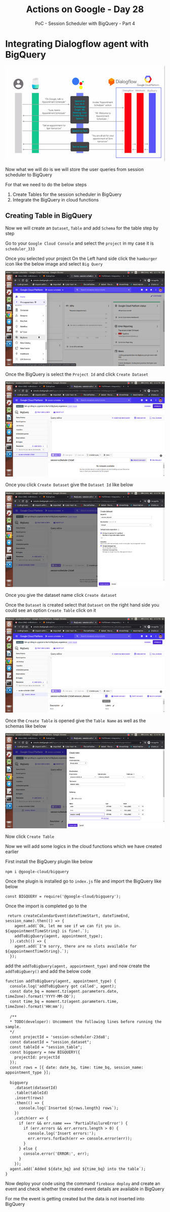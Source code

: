 <div align="center">
  <h1>Actions on Google - Day 28</h1>
  <p>PoC - Session Scheduler with BigQuery - Part 4</p>
</div>


# Integrating Dialogflow agent with BigQuery

<div align="center">
  <img src="../../assets/day28/bigquery-integration.png" alt="AoG" height="300">
</div>

Now what we will do is we will store the user queries from session scheduler to BigQuery

For that we need to do the below steps

1. Create Tables for the session scheduler in BigQuery
2. Integrate the BigQuery in cloud functions


## Creating Table in BigQuery

Now we will create an `Dataset`, `Table` and add `Schema` for the table step by step

Go to your `Google Cloud Console` and select the `project` in my case it is `scheduler_333`

Once you selected your project On the Left hand side click the `hamburger` icon like the below image and select `Big Query`

<div align="center">
  <img src="../../assets/day28/Bigquery1.png" alt="AoG" height="300">
</div>

Once the BigQuery is select the `Project Id` and click `Create Dataset`

<div align="center">
  <img src="../../assets/day28/Bigquery2.png" alt="AoG" height="300">
</div>

Once you click `Create Dataset` give the `Dataset Id` like below

<div align="center">
  <img src="../../assets/day28/Bigquery3.png" alt="AoG" height="300">
</div>

Once you give the dataset name click `Create dataset`

Once the `Dataset` is created select that `Dataset` on the right hand side you could see an option `Create Table` click on it

<div align="center">
  <img src="../../assets/day28/Bigquery4.png" alt="AoG" height="300">
</div>

Once the `Create Table` is opened give the `Table Name` as well as the schemas like below

<div align="center">
  <img src="../../assets/day28/BigQuery5.png" alt="AoG" height="300">
</div>

Now click `Create Table`


Now we will add some logics in the cloud functions which we have created earlier

First install the BigQuery plugin like below

`npm i @google-cloud/bigquery`

Once the plugin is installed go to `index.js` file and import the BigQuery like below

```
const BIGQUERY = require('@google-cloud/bigquery');
```

Once the import is completed go to the 

```
 return createCalendarEvent(dateTimeStart, dateTimeEnd, session_name).then(() => {
    agent.add(`Ok, let me see if we can fit you in. ${appointmentTimeString} is fine!.`);
    addToBigQuery(agent, appointment_type);
  }).catch(() => {
    agent.add(`I'm sorry, there are no slots available for ${appointmentTimeString}.`);
  });
```

add the `addToBigQuery(agent, appointment_type)` and now create the `addToBigQuery()` and add the below code

```
function addToBigQuery(agent, appointment_type) {
  console.log('addToBigQuery got called', agent);
  const date_bq = moment.tz(agent.parameters.date, timeZone).format('YYYY-MM-DD');
  const time_bq = moment.tz(agent.parameters.time, timeZone).format('HH:mm');

  /**
  * TODO(developer): Uncomment the following lines before running the sample.
  */
  const projectId = 'session-scheduler-23da8'; 
  const datasetId = "session_dataset";
  const tableId = "session_table";
  const bigquery = new BIGQUERY({
    projectId: projectId
  });
  const rows = [{ date: date_bq, time: time_bq, session_name: appointment_type }];

  bigquery
    .dataset(datasetId)
    .table(tableId)
    .insert(rows)
    .then(() => {
      console.log(`Inserted ${rows.length} rows`);
    })
    .catch(err => {
      if (err && err.name === 'PartialFailureError') {
        if (err.errors && err.errors.length > 0) {
          console.log('Insert errors:');
          err.errors.forEach(err => console.error(err));
        }
      } else {
        console.error('ERROR:', err);
      }
    });
  agent.add(`Added ${date_bq} and ${time_bq} into the table`);
}
```

Now deploy your code using the command `firebase deploy` and create an event and check whether the created event details are available in BigQuery

For me the event is getting created but the data is not inserted into BigQuery